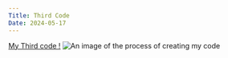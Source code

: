 ```yaml
---
Title: Third Code
Date: 2024-05-17
---
```


[My Third code !](/creativeCoding/thirdcode/index.html)
![An image of the process of creating my code](/creativeCoding/imagess/thirdimg.png)
